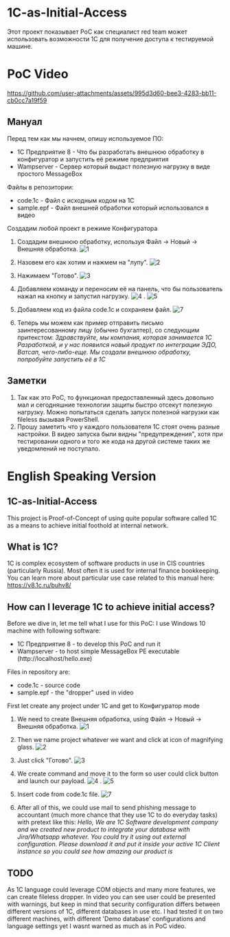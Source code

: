 # 1C-as-Initial-Access
Этот проект показывает PoC как специалист red team может использовать возможности 1С для получение доступа к тестируемой машине.

# PoC Video



https://github.com/user-attachments/assets/995d3d60-bee3-4283-bb11-cb0cc7a19f59



## Мануал

Перед тем как мы начнем, опишу используемое ПО:
  - 1C Предприятие 8 - Что бы разработать внешнюю обработку в конфигуратор и запустить её режиме предприятия
  - Wampserver - Сервер который выдаст полезную нагрузку в виде простого MessageBox

Файлы в репозитории:
  - code.1c    - Файл с исходным кодом на 1С
  - sample.epf - Файл внешней обработки который использовался в видео

Создадим любой проект в режиме Конфигуратора
1) Создадим внешнюю обработку, используя Файл -> Новый -> Внешняя обработка.
   ![1](https://github.com/user-attachments/assets/15568b46-99c1-447c-99fc-5debe02918c0)
   
2) Назовем его как хотим и нажмем на "лупу".
   ![2](https://github.com/user-attachments/assets/8fe80fa6-d237-4a55-8264-7bdd05240d42)

3) Нажимаем "Готово".
   ![3](https://github.com/user-attachments/assets/4fa5c302-b2fd-4262-b3a0-b725a680b004)

4) Добавляем команду и переносим её на панель, что бы пользователь нажал на кнопку и запустил нагрузку.
   ![4](https://github.com/user-attachments/assets/735a6936-92ee-48c6-b443-c066972e3eb1)
   .
   ![5](https://github.com/user-attachments/assets/ce848886-c45f-4551-b76c-c65e32672478)


5) Добавляем код из файла code.1c и сохраняем файл.
   ![7](https://github.com/user-attachments/assets/6ccb35f1-fe44-4282-9e40-402bff40df2d)


6) Теперь мы можем как пример отправить письмо заинтересованному лицу (обычно бухгалтер), со следующим притекстом:
*Здравствуйте, мы компания, которая занимается 1С Разработкой, и у нас появился новый продукт по интеграции ЭДО, Ватсап, чего-либо-еще.
Мы создали внешнюю обработку, попробуйте запустить её в 1С*

## Заметки
1) Так как это PoC, то функционал предоставленный здесь довольно мал и сегодняшние технологии защиты быстро отсекут полезную нагрузку.
Можно попытаться сделать запуск полезной нагрузки как fileless вызывая PowerShell. 
2) Прошу заметить что у каждого пользователя 1С стоят очень разные настройки. В видео запуска были видны "предупреждения",
   хотя при тестировании одного и того же кода на другой системе таких же уведомлений не поступало.

# English Speaking Version

## 1C-as-Initial-Access
This project is Proof-of-Concept of using quite popular software called 1C as a means to achieve initial foothold at internal network.

## What is 1C?
1C is complex ecosystem of software products in use in CIS countries (particularly  Russia). Most often it is used for internal finance bookkeeping.
You can learn more about particular use case related to this manual here: https://v8.1c.ru/buhv8/

## How can I leverage 1C to achieve initial access?

Before we dive in, let me tell what I use for this PoC:
I use Windows 10 machine with following software:
  - 1C Предприятие 8 - to develop this PoC and run it
  - Wampserver - to host simple MessageBox PE executable (http://localhost/hello.exe)

Files in repository are:
  - code.1c - source code
  - sample.epf - the "dropper" used in video

First let create any project under 1C and get to Конфигуратор mode
1) We need to create Внешняя обработка, using Файл -> Новый -> Внешняя обработка.
   ![1](https://github.com/user-attachments/assets/15568b46-99c1-447c-99fc-5debe02918c0)
   
2) Then we name project whatever we want and click at icon of magnifying glass.
   ![2](https://github.com/user-attachments/assets/8fe80fa6-d237-4a55-8264-7bdd05240d42)
   
3) Just click "Готово".
   ![3](https://github.com/user-attachments/assets/4fa5c302-b2fd-4262-b3a0-b725a680b004)

4) We create command and move it to the form so user could click button and launch our payload.
   ![4](https://github.com/user-attachments/assets/735a6936-92ee-48c6-b443-c066972e3eb1)
   .
   ![5](https://github.com/user-attachments/assets/ce848886-c45f-4551-b76c-c65e32672478)

6) Insert code from code.1c file.
  ![7](https://github.com/user-attachments/assets/6ccb35f1-fe44-4282-9e40-402bff40df2d)

8) After all of this, we could use mail to send phishing message to accountant (much more chance that they use 1C to do everyday tasks) with pretext like this:
   *Hello, We are 1C Software development company and we created new product to integrate your database
   with Jira/Whatsapp whatever. You could try it using out external configuration. Please download it and put it inside
   your active 1C Client instance so you could see how amazing our product is*

## TODO
As 1C language could leverage COM objects and many more features, we can create fileless dropper. 
In video you can see user could be presented with warnings, but keep in mind that security configuration differs between different versions of 1C, different databases in use etc.
I had tested it on two different machines, with different 'Demo database' configurations and language settings yet I wasnt warned as much as in PoC video.
